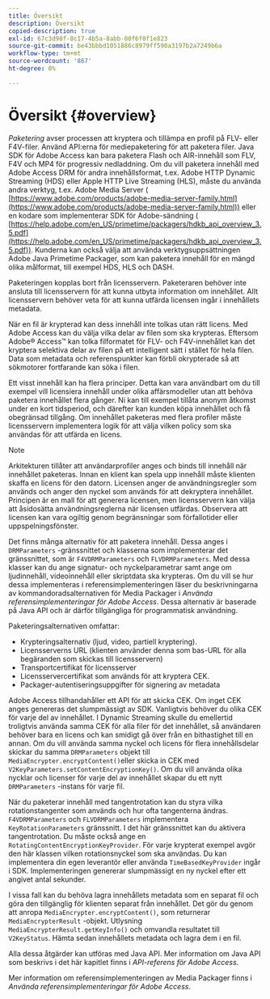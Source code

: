 ```yaml
---
title: Översikt
description: Översikt
copied-description: true
exl-id: 67c3d98f-8c17-4b5a-8abb-00f6f0f1e823
source-git-commit: be43bbbd1051886c8979ff590a3197b2a7249b6a
workflow-type: tm+mt
source-wordcount: '867'
ht-degree: 0%

---
```


# Översikt {#overview}

*Paketering* avser processen att kryptera och tillämpa en profil på FLV- eller F4V-filer. Använd API:erna för mediepaketering för att paketera filer. Java SDK för Adobe Access kan bara paketera Flash och AIR-innehåll som FLV, F4V och MP4 för progressiv nedladdning. Om du vill paketera innehåll med Adobe Access DRM för andra innehållsformat, t.ex. Adobe HTTP Dynamic Streaming (HDS) eller Apple HTTP Live Streaming (HLS), måste du använda andra verktyg, t.ex. Adobe Media Server ( [https://www.adobe.com/products/adobe-media-server-family.html](https://www.adobe.com/products/adobe-media-server-family.html)) eller en kodare som implementerar SDK för Adobe-sändning ( [https://help.adobe.com/en_US/primetime/packagers/hdkb_api_overview_3.5.pdf](https://help.adobe.com/en_US/primetime/packagers/hdkb_api_overview_3.5.pdf)). Kunderna kan också välja att använda verktygsuppsättningen Adobe Java Primetime Packager, som kan paketera innehåll för en mängd olika målformat, till exempel HDS, HLS och DASH.

Paketeringen kopplas bort från licensservern. Paketeraren behöver inte ansluta till licensservern för att kunna utbyta information om innehållet. Allt licensservern behöver veta för att kunna utfärda licensen ingår i innehållets metadata.

När en fil är krypterad kan dess innehåll inte tolkas utan rätt licens. Med Adobe Access kan du välja vilka delar av filen som ska krypteras. Eftersom Adobe® Access™ kan tolka filformatet för FLV- och F4V-innehållet kan det kryptera selektiva delar av filen på ett intelligent sätt i stället för hela filen. Data som metadata och referenspunkter kan förbli okrypterade så att sökmotorer fortfarande kan söka i filen.

Ett visst innehåll kan ha flera principer. Detta kan vara användbart om du till exempel vill licensiera innehåll under olika affärsmodeller utan att behöva paketera innehållet flera gånger. Ni kan till exempel tillåta anonym åtkomst under en kort tidsperiod, och därefter kan kunden köpa innehållet och få obegränsad tillgång. Om innehållet paketeras med flera profiler måste licensservern implementera logik för att välja vilken policy som ska användas för att utfärda en licens.

>[!NOTE]
>
>Arkitekturen tillåter att användarprofiler anges och binds till innehåll när innehållet paketeras. Innan en klient kan spela upp innehåll måste klienten skaffa en licens för den datorn. Licensen anger de användningsregler som används och anger den nyckel som används för att dekryptera innehållet. Principen är en mall för att generera licensen, men licensservern kan välja att åsidosätta användningsreglerna när licensen utfärdas. Observera att licensen kan vara ogiltig genom begränsningar som förfallotider eller uppspelningsfönster.

Det finns många alternativ för att paketera innehåll. Dessa anges i `DRMParameters` -gränssnittet och klasserna som implementerar det gränssnittet, som är `F4VDRMParameters` och `FLVDRMParameters`. Med dessa klasser kan du ange signatur- och nyckelparametrar samt ange om ljudinnehåll, videoinnehåll eller skriptdata ska krypteras. Om du vill se hur dessa implementeras i referensimplementeringen läser du beskrivningarna av kommandoradsalternativen för Media Packager i *Använda referensimplementeringar för Adobe Access*. Dessa alternativ är baserade på Java API och är därför tillgängliga för programmatisk användning.

Paketeringsalternativen omfattar:

* Krypteringsalternativ (ljud, video, partiell kryptering).
* Licensserverns URL (klienten använder denna som bas-URL för alla begäranden som skickas till licensservern)
* Transportcertifikat för licensserver
* Licensservercertifikat som används för att kryptera CEK.
* Packager-autentiseringsuppgifter för signering av metadata

Adobe Access tillhandahåller ett API för att skicka CEK. Om inget CEK anges genereras det slumpmässigt av SDK. Vanligtvis behöver du olika CEK för varje del av innehållet. I Dynamic Streaming skulle du emellertid troligtvis använda samma CEK för alla filer för det innehållet, så användaren behöver bara en licens och kan smidigt gå över från en bithastighet till en annan. Om du vill använda samma nyckel och licens för flera innehållsdelar skickar du samma `DRMParameters` objekt till `MediaEncrypter.encryptContent()`eller skicka in CEK med `V2KeyParameters.setContentEncryptionKey()`. Om du vill använda olika nycklar och licenser för varje del av innehållet skapar du ett nytt `DRMParameters` -instans för varje fil.

När du paketerar innehåll med tangentrotation kan du styra vilka rotationstangenter som används och hur ofta tangenterna ändras. `F4VDRMParameters` och `FLVDRMParameters` implementera `KeyRotationParameters` gränssnitt. I det här gränssnittet kan du aktivera tangentrotation. Du måste också ange en `RotatingContentEncryptionKeyProvider`. För varje krypterat exempel avgör den här klassen vilken rotationsnyckel som ska användas. Du kan implementera din egen leverantör eller använda `TimeBasedKeyProvider` ingår i SDK. Implementeringen genererar slumpmässigt en ny nyckel efter ett angivet antal sekunder.

I vissa fall kan du behöva lagra innehållets metadata som en separat fil och göra den tillgänglig för klienten separat från innehållet. Det gör du genom att anropa `MediaEncrypter.encryptContent()`, som returnerar `MediaEncrypterResult` -objekt. Utlysning `MediaEncrypterResult.getKeyInfo()` och omvandla resultatet till `V2KeyStatus`. Hämta sedan innehållets metadata och lagra dem i en fil.

Alla dessa åtgärder kan utföras med Java API. Mer information om Java API som beskrivs i det här kapitlet finns i *API-referens för Adobe Access*.

Mer information om referensimplementeringen av Media Packager finns i *Använda referensimplementeringar för Adobe Access*.
